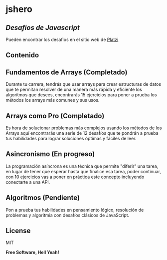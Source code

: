 # jshero

## _Desafios de Javascript_

Pueden encontrar los desafios en el sitio web de [Platzi](https://jshero.platzi.com/challenges)

## Contenido

## Fundamentos de Arrays (Completado)

Durante tu carrera, tendrás que usar arrays para crear estructuras de datos que te permitan resolver de una manera más rápida y eficiente los algoritmos que desees, encontrarás 15 ejercicios para poner a prueba los métodos los arrays más comunes y sus usos.

## Arrays como Pro (Completado)

Es hora de solucionar problemas más complejos usando los métodos de los Arrays aquí encontrarás una serie de 12 desafíos que te pondrán a prueba tus habilidades ​para lograr soluciones óptimas y fáciles de leer.

## Asincronismo (En progreso)

La programación asíncrona es una técnica que permite "diferir" una tarea, en lugar de tener que esperar hasta que finalice esa tarea, poder continuar, con 10 ejercicios vas a poner en práctica este concepto incluyendo conectarte a una API.

## Algoritmos (Pendiente)

Pon a prueba tus habilidades en pensamiento lógico, resolución de problemas y algoritmia con desafíos clásicos de JavaScript.

## License

MIT

**Free Software, Hell Yeah!**
